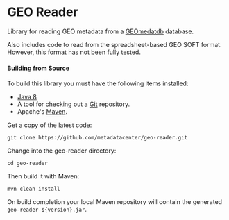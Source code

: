 GEO Reader
==========

Library for reading GEO metadata from a [GEOmedatdb](http://gbnci.abcc.ncifcrf.gov/geo/) database.

Also includes code to read from the spreadsheet-based GEO SOFT format. However, this format has not been fully tested.

#### Building from Source

To build this library you must have the following items installed:

+ [Java 8](http://www.oracle.com/technetwork/java/javase/downloads/index.html)
+ A tool for checking out a [Git](http://git-scm.com/) repository.
+ Apache's [Maven](http://maven.apache.org/index.html).

Get a copy of the latest code:

    git clone https://github.com/metadatacenter/geo-reader.git 

Change into the geo-reader directory:

    cd geo-reader

Then build it with Maven:

    mvn clean install

On build completion your local Maven repository will contain the generated ```geo-reader-${version}.jar```.

